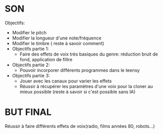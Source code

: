 # SON
Objectifs:

- Modifier le pitch
- Modifier la longueur d'une note/fréquence
- Modifier le timbre ( reste à savoir comment)
- Objectifs partie 1:
  - Faire des effets de voix très basiques du genre: réduction bruit de fond, application de filtre
- Objectifs partie 2:
  - Pouvoir incorporer différents programmes dans le teensy
- Objectifs partie 3:
  - Jouer avec les canaux pour varier les effets
  - Réussir à récupérer les paramètres d'une voix pour la cloner au mieux possible (reste à savoir si c'est possible sans IA)
# BUT FINAL
Réussir à faire différents effets de voix(radio, films années 80, robots...)
